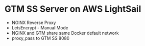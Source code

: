 # GTM SS Server on AWS LightSail

- NGINX Reverse Proxy
- LetsEncrypt - Manual Mode
- NGINX and GTM share same Docker default network
- proxy_pass to GTM SS 8080
